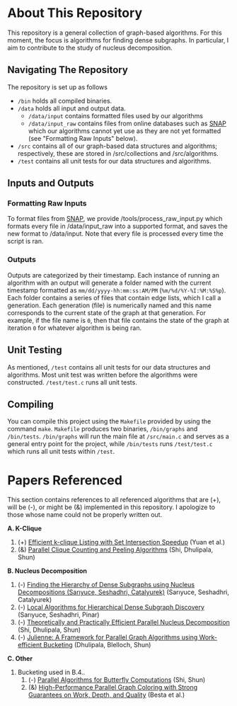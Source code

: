 

# About This Repository
This repository is a general collection of graph-based algorithms. For this moment, the focus is algorithms for finding dense subgraphs. In particular, I aim to contribute to the study of nucleus decomposition.

## Navigating The Repository
The repository is set up as follows
 - `/bin` holds all compiled binaries.
 - `/data` holds all input and output data. 
   - `/data/input` contains formatted files used by our algorithms
   - `/data/input_raw` contains files from online databases such as [SNAP](https://snap.stanford.edu/data/) which our algorithms cannot yet use as they are not yet formatted (see "Formatting Raw Inputs" below). 
 - `/src` contains all of our graph-based data structures and algorithms; respectively, these are stored in /src/collections and /src/algorithms.
 - `/test` contains all unit tests for our data structures and algorithms. 

## Inputs and Outputs
### Formatting Raw Inputs
To format files from [SNAP](https://snap.stanford.edu/data/), we provide /tools/process_raw_input.py which formats every file in /data/input_raw into a supported format, and saves the new format to /data/input. Note that every file is processed every time the script is ran.

### Outputs
Outputs are categorized by their timestamp. Each instance of running an algorithm with an output will generate a folder named with the current timestamp formatted as `mm/dd/yyyy-hh:mm:ss:AM/PM` (`%m/%d/%Y-%I:%M:%S%p`). Each folder contains a series of files that contain edge lists, which I call a generation. Each generation (file) is numerically named and this name corresponds to the current state of the graph at that generation. For example, if the file name is `0`, then that file contains the state of the graph at iteration `0` for whatever algorithm is being ran. 

## Unit Testing
As mentioned, `/test` contains all unit tests for our data structures and algorithms. Most unit test was written before the algorithms were constructed. `/test/test.c` runs all unit tests.

## Compiling
You can compile this project using the `Makefile`  provided by using the command `make`. `Makefile` produces two binaries, `/bin/graphs` and `/bin/tests`. `/bin/graphs` will run the main file at `/src/main.c` and serves as a general entry point for the project, while `/bin/tests` runs `/test/test.c` which runs all unit tests within `/test`.

# Papers Referenced
This section contains references to all referenced algorithms that are (+), will be (-), or might be (&) implemented in this repository. I apologize to those whose name could not be properly written out. 

**A. K-Clique**
   1. (+) [Efficient k-clique Listing with Set Intersection Speedup](https://arxiv.org/pdf/2203.13512.pdf) (Yuan et al.)
   2. (&) [Parallel Clique Counting and Peeling Algorithms](https://arxiv.org/pdf/2002.10047.pdf) (Shi, Dhulipala, Shun)
   
**B. Nucleus Decomposition**
   1. (-) [Finding the Hierarchy of Dense Subgraphs using Nucleus Decompositions (Sarıyuce, Seshadhri, Catalyurek)](https://arxiv.org/pdf/1411.3312.pdf) (Sarıyuce, Seshadhri, Catalyurek)
   2. (-) [Local Algorithms for Hierarchical Dense Subgraph Discovery](https://arxiv.org/pdf/1704.00386.pdf) (Sarıyuce, Seshadhri, Pinar)
   3. (-) [Theoretically and Practically Efficient Parallel Nucleus Decomposition](https://arxiv.org/pdf/2111.10980.pdf) (Shi, Dhulipala, Shun)
   4. (-) [Julienne: A Framework for Parallel Graph Algorithms using Work-efficient Bucketing](https://people.csail.mit.edu/jshun/bucketing.pdf) (Dhulipala, Blelloch, Shun)
   
**C. Other**
   1.  Bucketing used in B.4..
       1. (-) [Parallel Algorithms for Butterfly Computations](https://arxiv.org/pdf/1907.08607.pdf) (Shi, Shun)
       2. (&) [High-Performance Parallel Graph Coloring with Strong Guarantees on Work, Depth, and Quality](https://arxiv.org/pdf/2008.11321.pdf) (Besta et al.)
